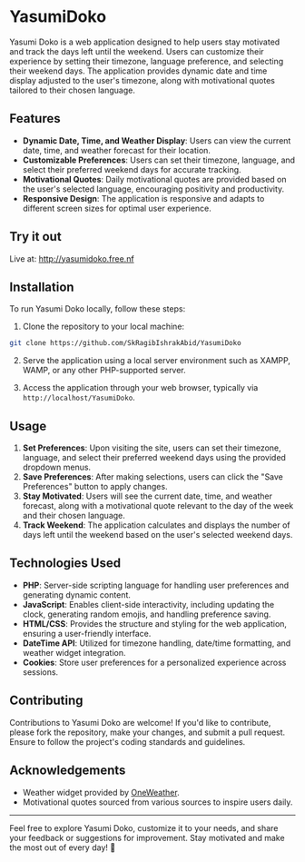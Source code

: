 # YasumiDoko

Yasumi Doko is a web application designed to help users stay motivated and track the days left until the weekend. Users can customize their experience by setting their timezone, language preference, and selecting their weekend days. The application provides dynamic date and time display adjusted to the user's timezone, along with motivational quotes tailored to their chosen language.

## Features

- **Dynamic Date, Time, and Weather Display**: Users can view the current date, time, and weather forecast for their location.
- **Customizable Preferences**: Users can set their timezone, language, and select their preferred weekend days for accurate tracking.
- **Motivational Quotes**: Daily motivational quotes are provided based on the user's selected language, encouraging positivity and productivity.
- **Responsive Design**: The application is responsive and adapts to different screen sizes for optimal user experience.

## Try it out

Live at: http://yasumidoko.free.nf

## Installation

To run Yasumi Doko locally, follow these steps:

1. Clone the repository to your local machine:

```bash
git clone https://github.com/SkRagibIshrakAbid/YasumiDoko
```

2. Serve the application using a local server environment such as XAMPP, WAMP, or any other PHP-supported server.

3. Access the application through your web browser, typically via `http://localhost/YasumiDoko`.

## Usage

1. **Set Preferences**: Upon visiting the site, users can set their timezone, language, and select their preferred weekend days using the provided dropdown menus.
2. **Save Preferences**: After making selections, users can click the "Save Preferences" button to apply changes.
3. **Stay Motivated**: Users will see the current date, time, and weather forecast, along with a motivational quote relevant to the day of the week and their chosen language.
4. **Track Weekend**: The application calculates and displays the number of days left until the weekend based on the user's selected weekend days.

## Technologies Used

- **PHP**: Server-side scripting language for handling user preferences and generating dynamic content.
- **JavaScript**: Enables client-side interactivity, including updating the clock, generating random emojis, and handling preference saving.
- **HTML/CSS**: Provides the structure and styling for the web application, ensuring a user-friendly interface.
- **DateTime API**: Utilized for timezone handling, date/time formatting, and weather widget integration.
- **Cookies**: Store user preferences for a personalized experience across sessions.

## Contributing

Contributions to Yasumi Doko are welcome! If you'd like to contribute, please fork the repository, make your changes, and submit a pull request. Ensure to follow the project's coding standards and guidelines.

## Acknowledgements

- Weather widget provided by [OneWeather](https://oneweather.org/).
- Motivational quotes sourced from various sources to inspire users daily.

---

Feel free to explore Yasumi Doko, customize it to your needs, and share your feedback or suggestions for improvement. Stay motivated and make the most out of every day! 🚀
